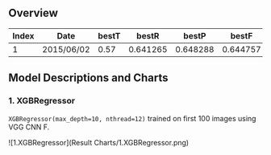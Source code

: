 ## Overview

| Index | Date       | bestT | bestR    | bestP    | bestF    | R_max    | P_max    | F_max    | Area_PR  |
| ----- | ---------- | ----- | -------- | -------- | -------- | -------- | -------- | -------- | -------- |
| 1     | 2015/06/02 | 0.57  | 0.641265 | 0.648288 | 0.644757 | 0.675249 | 0.664943 | 0.670056 | 0.423171 |


## Model Descriptions and Charts
### 1. XGBRegressor
`XGBRegressor(max_depth=10, nthread=12)` trained on first 100 images using VGG CNN F.

![1.XGBRegressor](Result Charts/1.XGBRegressor.png)
